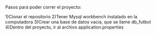 Pasos para poder correr el proyecto:

1)Clonar el repositorio
2)Tener Mysql workbench instalado en la computadora
3)Crear una base de datos vacia, que se llame db_futbol
4)Dentro del proyecto, ir al archivo application.properties
